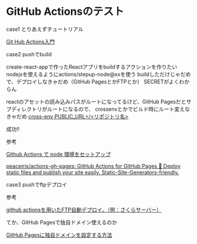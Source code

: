 # GitHub Actionsのテスト

case1 とりあえずチュートリアル

[Git Hub Actions入門](https://zenn.dev/hashito/articles/7c292f966c0b59)

case2 pushでbuild

create-react-appで作ったReactアプリをbuildするアクションを作りたい
nodejsを使えるようにactions/stepup-node@xxを使う
buildしただけじゃだめで、デプロイしなきゃだめ（GitHub PagesとかFTPとか）
SECRETがよくわからん

reactのアセットの読み込みパスがルートになってるけど、GitHub Pagesだとサブディレクトリがルートになるので、
crossenvとかでビルド時にルート変えなきゃだめ
[cross\-env PUBLIC\_URL=/<リポジトリ名>](https://www.sukerou.com/2022/03/github-pages-react.html?m=1)

成功!!

参考

[Github Actions で node 環境をセットアップ](https://zenn.dev/rena_h/scraps/6d520f2f3e6ba2)

[peaceiris/actions\-gh\-pages: GitHub Actions for GitHub Pages 🚀 Deploy static files and publish your site easily\. Static\-Site\-Generators\-friendly\.](https://github.com/peaceiris/actions-gh-pages)

case3 pushでftpデプロイ

参考

[github actionsを用いたFTP自動デプロイ。（例：さくらサーバー）](https://zenn.dev/hirof1990/articles/2f8eeab56b8637)

てか、GitHub Pagesで独自ドメイン使えるのか

[GitHub Pagesに独自ドメインを設定する方法](https://zenn.dev/donchan922/articles/59c54fe659128294bb65)

